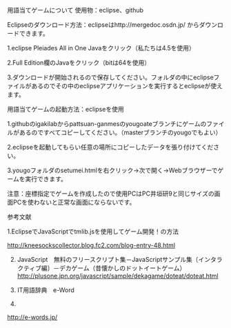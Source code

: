 用語当てゲームについて
使用物：eclipse、github

Eclipseのダウンロード方法：eclipseはhttp://mergedoc.osdn.jp/ からダウンロードできます。

1.eclipse Pleiades All in One Javaをクリック（私たちは4.5を使用）

2.Full Edition欄のJavaをクリック（bitは64を使用）

3.ダウンロードが開始されるので保存してください。フォルダの中にeclipseファイルがあるのでその中のeclipseアプリケーションを実行するとeclipseが使えます。

用語当てゲームの起動方法：eclipseを使用

1.githubのigakilabからpattsuan-ganmesのyougoateブランチにゲームのファイルがあるのですべてコピーしてください。（masterブランチのyougoでもよい）

2.eclipseを起動してもらい任意の場所にコピーしたデータを張り付けてください。

3.yougoフォルダのsetumei.htmlを右クリック->次で開く->Webブラウザーでゲームを実行できます。

注意：座標指定でゲームを作成したので使用PCはPC井垣研9と同じサイズの画面PCを使わないと正常な画面にならないです。

参考文献

1.EclipseでJavaScriptでtmlib.jsを使用してゲーム開発！の方法

http://kneesockscollector.blog.fc2.com/blog-entry-48.html

2. JavaScript　無料のフリースクリプト集－JavaScriptサンプル集〔インタラクティブ編〕－デカゲーム（昔懐かしのドットイートゲーム）
http://plusone.jpn.org/javascript/sample/dekagame/doteat/doteat.html

3. IT用語辞典　e-Word
4. 
http://e-words.jp/
